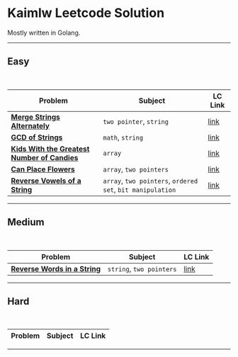 # Kaimlw Leetcode Solution
Mostly written in Golang.

---
## Easy
<br>

| Problem | Subject | LC Link |
|--|--|--|
| [**Merge Strings Alternately**](Easy/merge-strings-alternately) | `two pointer`, `string` | [link](https://leetcode.com/problems/merge-strings-alternately/)|
| [**GCD of Strings**](Easy/greatest-common-divisor-of-strings) | `math`, `string` | [link](https://leetcode.com/problems/greatest-common-divisor-of-strings/)|
| [**Kids With the Greatest Number of Candies**](Easy/kids-with-the-greatest-number-of-candies) | `array` | [link](https://leetcode.com/problems/kids-with-the-greatest-number-of-candies/)|
| [**Can Place Flowers**](Easy/can-place-flowers) | `array`, `two pointers` | [link](https://leetcode.com/problems/can-place-flowers/)|
| [**Reverse Vowels of a String**](Easy/reverse-vowels-of-string) | `array`, `two pointers`, `ordered set`, `bit manipulation` | [link](https://leetcode.com/problems/reverse-vowels-of-a-string/)|

---

## Medium
<br>

| Problem | Subject | LC Link |
|--|--|--|
| [**Reverse Words in a String**](Medium/reverse-words-in-string) | `string`, `two pointers` | [link](https://leetcode.com/problems/reverse-words-in-a-string/)|

---

## Hard
<br>

| Problem | Subject | LC Link |
|--|--|--|
 

---

